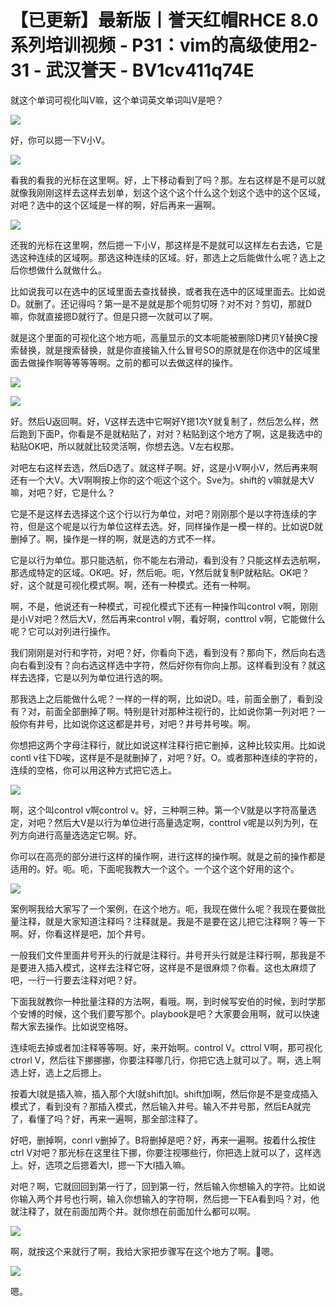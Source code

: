 # 【已更新】最新版丨誉天红帽RHCE 8.0系列培训视频 - P31：vim的高级使用2-31 - 武汉誉天 - BV1cv411q74E

就这个单词可视化叫V嘛，这个单词英文单词叫V是吧？

![](img/86f63294dc7860e3e5ed395bd83c29e6_1.png)

好，你可以摁一下V小V。

![](img/86f63294dc7860e3e5ed395bd83c29e6_3.png)

看我的看我的光标在这里啊。好，上下移动看到了吗？那。左右这样是不是可以就就像我刚刚这样去这样去划单，划这个这个这个什么这个划这个选中的这个区域，对吧？选中的这个区域是一样的啊，好后再来一遍啊。



![](img/86f63294dc7860e3e5ed395bd83c29e6_5.png)

还我的光标在这里啊，然后摁一下小V，那这样是不是就可以这样左右去选，它是选这种连续的区域啊。那选这种连续的区域。好，那选上之后能做什么呢？选上之后你想做什么就做什么。

比如说我可以在选中的区域里面去查找替换，或者我在选中的区域里面去。比如说D。就删了。还记得吗？第一是不是就是那个呃剪切呀？对不对？剪切，那就D嘛，你就直接摁D就行了。但是只摁一次就可以了啊。

就是这个里面的可视化这个地方呃，高量显示的文本呃能被删除D拷贝Y替换C搜索替换，就是搜索替换，就是你直接输入什么冒号SO的原就是在你选中的区域里面去做操作啊等等等等啊。之前的都可以去做这样的操作。



![](img/86f63294dc7860e3e5ed395bd83c29e6_7.png)

![](img/86f63294dc7860e3e5ed395bd83c29e6_8.png)

好。然后U返回啊。好，V这样去选中它啊好Y摁1次Y就复制了，然后怎么样，然后跑到下面P，你看是不是就粘贴了，对对？粘贴到这个地方了啊，这是我选中的粘贴OK吧，所以就就比较灵活啊，你想去选。V左右权那。

对吧左右这样去选，然后D选了。就这样子啊。好，这是小V啊小V，然后再来啊还有一个大V。大V啊啊按上你的这个呃这个这个。Sve为。shift的 v嘛就是大V嘛，对吧？好，它是什么？

它是不是这样去选择这个这个行以行为单位，对吧？刚刚那个是以字符连续的字符，但是这个呢是以行为单位这样去选。好，同样操作是一模一样的。比如说D就删掉了。啊，操作是一样的啊，就是选的方式不一样。

它是以行为单位。那只能选航，你不能左右滑动，看到没有？只能这样去选航啊，那选成特定的区域。OK吧。好，然后呃。呃，Y然后就复制P就粘贴。OK吧？好，这个就是可视化模式啊。啊，还有一种模式。还有一种啊。

啊，不是，他说还有一种模式，可视化模式下还有一种操作叫control v啊，刚刚是小V对吧？然后大V，然后再来control v啊，看好啊，conttrol v啊，它能做什么呢？它可以对列进行操作。

我们刚刚是对行和字符，对吧？好，你看向下选，看到没有？那向下，然后向右选向右看到没有？向右选这样选中字符，然后好你有你向上那。这样看到没有？就这样去选择，它是以列为单位进行选的啊。

那我选上之后能做什么呢？一样的一样的啊，比如说D。哇，前面全删了，看到没有？对，前面全部删掉了啊。特别是针对那种注视行的，比如说你第一列对吧？一般你有井号，比如说你这这都是井号，对吧？井号井号唉。啊。

你想把这两个字母注释行，就比如说这样注释行把它删掉，这种比较实用。比如说contl v往下D唉，这样是不是就删掉了，对吧？好。O。或者那种连续的字符的，连续的空格，你可以用这种方式把它选上。



![](img/86f63294dc7860e3e5ed395bd83c29e6_10.png)

啊，这个叫control v啊control v。好，三种啊三种。第一个V就是以字符高量选定，对吧？然后大V是以行为单位进行高量选定啊，conttrol v呢是以列为列，在列方向进行高量选选定它啊。好。

你可以在高亮的部分进行这样的操作啊，进行这样的操作啊。就是之前的操作都是适用的。好。呃。呃，下面呢我教大一个这个。一个这个这个好用的这个。



![](img/86f63294dc7860e3e5ed395bd83c29e6_12.png)

案例啊我给大家写了一个案例，在这个地方。呃，我现在做什么呢？我现在要做批量注释，就是大家知道注释吗？注释就是。我是不是要在这儿把它注释啊？等一下啊。好，你看这样是吧，加个井号。

一般我们文件里面井号开头的行就是注释行。井号开头行就是注释行啊，那我是不是要进入插入模式，这样去注释它呀，这样是不是很麻烦？你看。这也太麻烦了吧，一行一行要去注释对吧？好。

下面我就教你一种批量注释的方法啊，看哦。啊，到时候写安伯的时候，到时学那个安博的时候，这个我们要写那个。playbook是吧？大家要会用啊，就可以快速帮大家去操作。比如说空格呀。

连续呃去掉或者加注释等等啊。好，来开始啊。control V。cttrol V啊，那可视化ctrorl V，然后往下挪挪挪，你要注释哪几行，你把它选上就可以了。啊，选上啊选上好，选上之后摁上。

按着大I就是插入嘛，插入那个大I就shift加I。shift加I啊，然后你是不是变成插入模式了，看到没有？那插入模式，然后输入井号。输入不井号那，然后EA就完了，看懂了吗？好，再来一遍啊，那全部注释了。

好吧，删掉啊，conrl v删掉了。B将删掉是吧？好，再来一遍啊。按着什么按住ctrl V对吧？那光标在这里往下挪，你要注视哪些行，你把选上就可以了，这样选上。好，选项之后摁着大I，摁一下大I插入嘛。

对吧？啊，它就回回到第一行了，回到第一行，然后输入你想输入的字符。比如说你输入两个井号也行啊，输入你想输入的字符啊，然后摁一下EA看到吗？对，他就注释了，就在前面加两个井。就你想在前面加什么都可以啊。



![](img/86f63294dc7860e3e5ed395bd83c29e6_14.png)

啊，就按这个来就行了啊，我给大家把步骤写在这个地方了啊。🤧嗯。

![](img/86f63294dc7860e3e5ed395bd83c29e6_16.png)

嗯。